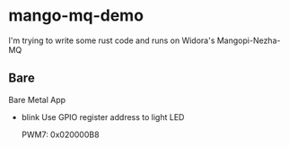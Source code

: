 # mango-mq-demo

I'm trying to write some rust code and runs on Widora's Mangopi-Nezha-MQ

## Bare

Bare Metal App

- blink
  Use GPIO register address to light LED

  PWM7: 0x020000B8

